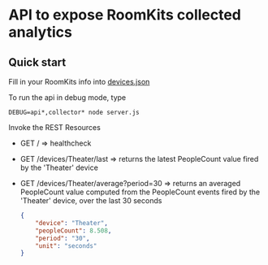 # API to expose RoomKits collected analytics

## Quick start

Fill in your RoomKits info into [devices.json](devices.json)

To run the api in debug mode, type
```shell
DEBUG=api*,collector* node server.js
```

Invoke the REST Resources

- GET / => healthcheck
- GET /devices/Theater/last => returns the latest PeopleCount value fired by the 'Theater' device
- GET /devices/Theater/average?period=30 => returns an averaged PeopleCount value computed from the PeopleCount events fired by the 'Theater' device, over the last 30 seconds

    ```json
    {
        "device": "Theater",
        "peopleCount": 8.508,
        "period": "30",
        "unit": "seconds"
    }
    ```


